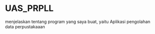 # UAS_PRPLL
menjelaskan tentang program yang saya buat, yaitu Aplikasi pengolahan data perpustakaaan
